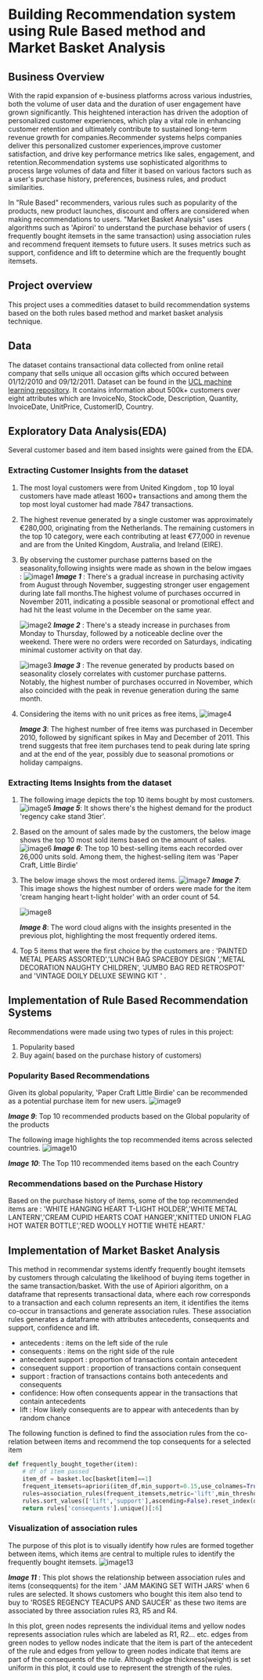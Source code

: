 # Building Recommendation system using Rule Based method and Market Basket Analysis
## Business Overview 
With the rapid expansion of e-business platforms across various industries, both the volume of user data and the duration of user engagement have grown significantly. This heightened interaction has driven the adoption of personalized customer experiences, which play a vital role in enhancing customer retention and ultimately contribute to sustained long-term revenue growth for companies.Recommender systems helps companies deliver this personalized customer experiences,improve customer satisfaction, and drive key performance metrics like sales, engagement, and retention.Recommendation systems use sophisticated algorithms to process large volumes of data and filter it based on various factors such as a user's purchase history, preferences, business rules, and product similarities.

In "Rule Based" recommenders, various rules such as popularity of the products, new product launches, discount and offers are considered when making recommendations to users. 
"Market Basket Analysis" uses algorithms such as 'Apirori' to understand the purchase behavior of users ( frequently bought itemsets in the same transaction) using association rules and recommend frequent itemsets to future users. It suses metrics such as support, confidence and lift to determine which are the frequently bought itemsets.

## Project overview 
This project uses a commedities dataset to build recommendation systems based on the both rules based method and market basket analysis technique. 
## Data 
The dataset contains transactional data collected from online retail company that sells unique all occasion gifts which occured between 01/12/2010 and 09/12/2011. Dataset can be found in the [UCL machine learning repository](https://archive.ics.uci.edu/dataset/352/online+retail). It contains information about 500k+ customers over eight attributes which are InvoiceNo, StockCode, Description, Quantity, InvoiceDate, UnitPrice, CustomerID, Country.
## Exploratory Data Analysis(EDA) 
Several customer based and item based insights were gained from the EDA.
### Extracting Customer Insights from the dataset
1. The most loyal customers were from United Kingdom , top 10 loyal customers have made atleast 1600+ transactions and among them the top most loyal customer had made 7847 transactions.
2. The highest revenue generated by a single customer was approximately €280,000, originating from the Netherlands. The remaining customers in the top 10 category, were each contributing at least €77,000 in revenue and are from the United Kingdom, Australia, and Ireland (EIRE).
3. By observing the customer purchase patterns based on the seasonality,following insights were made as shown in the below imgaes :
   ![image1](Images/image1.png)
      ***Image 1*** : 
    There's a gradual increase in purchasing activity  from August through November, suggesting stronger user engagement during late fall months.The highest volume of purchases occurred in November 2011, indicating a possible seasonal or promotional effect and had hit the least volume in the December on the same year.

    ![image2](Images/image2.png)
      ***Image 2*** :
    There's a steady increase in purchases from Monday to Thursday, followed by a noticeable decline over the weekend. There were no orders were recorded on Saturdays, indicating minimal customer activity on that day.

   ![image3](Images/image3.png)
      ***Image 3*** :
   The revenue generated by products based on seasonality closely correlates with customer purchase patterns. Notably, the highest number of purchases occurred in November, which also coincided with the peak in revenue generation during the same month.
4. Considering the items with no unit prices as free items,
   ![image4](Images/image5.png)

   ***Image 3***: The highest number of free items was purchased in December 2010, followed by significant spikes in May and December of 2011. This trend suggests that free item purchases tend to peak during late spring and at the end of the year, possibly due to seasonal promotions or holiday campaigns.

### Extracting Items Insights from the dataset
1. The following image depicts the top 10 items bought by most customers. 
   ![image5](Images/image6.png)
   ***Image 5***: It shows there's the highest demand for the product 'regency cake stand 3tier'.

2. Based on the amount of sales made by the customers, the below image shows the top 10 most sold items based on the amount of sales.
   ![image6](Images/image7.png)
   ***Image 6***: The top 10 best-selling items each recorded over 26,000 units sold. Among them, the highest-selling item was 'Paper Craft, Little Birdie'
   
3. The below image shows the most ordered items.
   ![image7](Images/image8.png)
   ***Image 7***: This image shows the highest number of orders were made for the item 'cream hanging heart t-light holder' with an order count of 54.

    ![image8](Images/image9.png)

    ***Image 8***: The word cloud aligns with the insights presented in the previous plot, highlighting the most frequently ordered items.

5. Top 5 items that were the first choice by the customers are : 'PAINTED METAL PEARS ASSORTED','LUNCH BAG SPACEBOY DESIGN ','METAL DECORATION NAUGHTY CHILDREN', 'JUMBO BAG RED RETROSPOT' and 'VINTAGE DOILY DELUXE SEWING KIT ' .


## Implementation of Rule Based Recommendation Systems 
Recommendations were made using two types of rules in this project: 
1. Popularity based
2. Buy again( based on the purchase history of customers)

### Popularity Based Recommendations 
Given its global popularity, 'Paper Craft Little Birdie' can be recommended as a potential purchase item for new users.
![image9](Images/image10.png)

***Image 9***: Top 10 recommended products based on the Global popularity of the products 

The following image highlights the top recommended items across selected countries.
![image10](Images/image11.png) 

***Image 10***: The Top 110 recommended items based on the each Country 

### Recommendations based on the Purchase History 
Based on the purchase history of items, some of the top recommended items are : 'WHITE HANGING HEART T-LIGHT HOLDER','WHITE METAL LANTERN','CREAM CUPID HEARTS COAT HANGER','KNITTED UNION FLAG HOT WATER BOTTLE','RED WOOLLY HOTTIE WHITE HEART.'

## Implementation of Market Basket Analysis 
This method in recommendar systems identfy frequently bought itemsets by customers through calculating the likelihood of buying items together in the same transaction/basket.
With the use of Apiriori algorithm, on a dataframe that represents transactional data, where each row corresponds to a transaction and each column represents an item, it identifies the items co-occur in transactions and generate association rules. These association rules generates a dataframe with attributes antecedents, consequents and support, confidence and lift.
- antecedents : items on the left side of the rule
- consequents : items on the right side of the rule
- antecedent support : proportion of transactions contain antecedent
- consequent support : proportion of transactions contain consequent
- support : fraction of transactions contains both antecedents and consequents
- confidence: How often consequents appear in the transactions that contain antecedents
- lift : How likely consequents are to appear with antecedents than by random chance

The following function is defined to find the association rules from the co-relation between items and  recommend the top consequents for a selected item
```python 
def frequently_bought_together(item):
    # df of item passed
    item_df = basket.loc[basket[item]==1]
    frequent_itemsets=apriori(item_df,min_support=0.15,use_colnames=True)#Apply apriori algorithm on item df 
    rules=association_rules(frequent_itemsets,metric='lift',min_threshold=1)
    rules.sort_values(['lift','support'],ascending=False).reset_index(drop=True)
    return rules['consequents'].unique()[:6]
 ```
### Visualization of association rules 
The purpose of this plot is to visually identify how rules are formed together between items, which items are central to multiple rules to identify the frequently bought itemsets.
![image13](Images/bigraph1.png)

***Image 11*** : This plot shows the relationship between association rules and items (conseqquents) for the item ' JAM MAKING SET WITH JARS' when 6 rules are selected. It shows customers who bought this item also tend to buy to 'ROSES REGENCY TEACUPS AND SAUCER' as these two items are associated by three association rules R3, R5 and R4.

In this plot, green nodes represents the individual items and yellow nodes represents association rules which are labeled as R1, R2... etc. edges from green nodes to yellow nodes indicate that the item is part of the antecedent of the rule and edges from yellow to green nodes indicate that items are part of the consequents of the rule. Although edge thickness(weight) is set uniform in this plot, it could use to represent the strength of the rules. 











